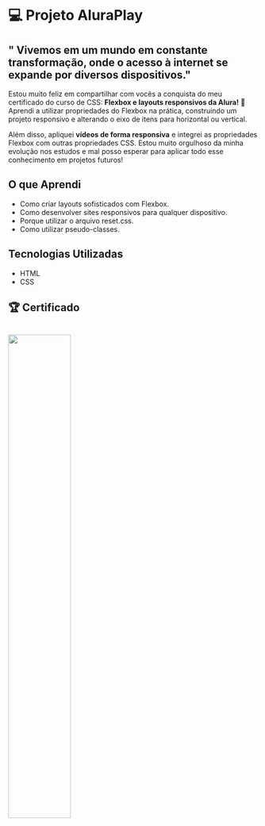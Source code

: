 <h1> 💻 Projeto AluraPlay </h1>

<h2> " Vivemos em um mundo em constante transformação, onde o acesso à internet se expande por diversos dispositivos." </h2>
<p> Estou muito feliz em compartilhar com vocês a conquista do meu certificado do curso de CSS: <strong>Flexbox e layouts responsivos da Alura!</strong> 🎉 Aprendi a utilizar propriedades do Flexbox na prática, construindo um projeto responsivo e alterando o eixo de itens para horizontal ou vertical.</p>

<p> Além disso, apliquei <strong>vídeos de forma responsiva</strong> e integrei as propriedades Flexbox com outras propriedades CSS. Estou muito orgulhoso da minha evolução nos estudos e mal posso esperar para aplicar todo esse conhecimento em projetos futuros!</p>

<h2> O que Aprendi </h2>
<ul>
  <li>
    Como criar layouts sofisticados com Flexbox.
  </li>
  <li>
    Como desenvolver sites responsivos para qualquer dispositivo.
  </li>
  <li>
    Porque utilizar o arquivo reset.css.
  </li>
  <li>
     Como utilizar pseudo-classes.
  </li>
</ul>

<h2> Tecnologias Utilizadas </h2>
<ul>
  <li>
    HTML
  </li>
  <li>
    CSS
  </li>
</ul>

<h2> 🏆 Certificado </h2>
<br/>
  <img src="https://github.com/user-attachments/assets/c7c89f2c-2aff-4deb-88e1-5cd52c23e975" width="50%" />
